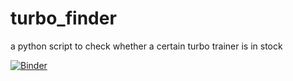 # turbo_finder
a python script to check whether a certain turbo trainer is in stock

[![Binder](https://mybinder.org/badge_logo.svg)](https://mybinder.org/v2/gh/mathewzilla/turbo_finder/master)


